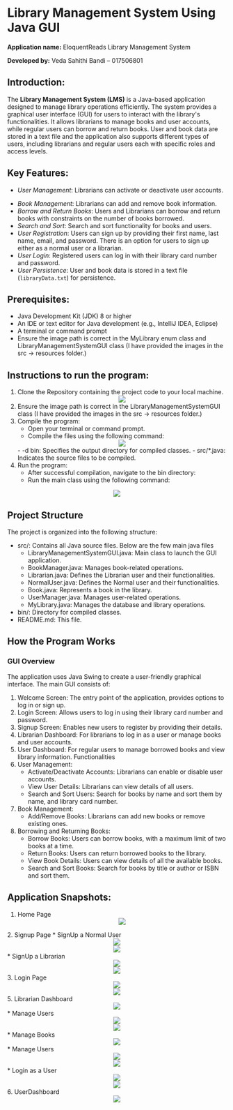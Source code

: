 # Library Management System Using Java GUI

**Application name:** EloquentReads Library Management System

**Developed by:** Veda Sahithi Bandi – 017506801

## Introduction:

The **Library Management System (LMS)** is a Java-based application designed to manage library operations efficiently. The system provides a graphical user interface (GUI) for users to interact with the library's functionalities. It allows librarians to manage books and user accounts, while regular users can borrow and return books. User and book data are stored in a text file and the application also supports different types of users, including librarians and regular users each with specific roles and access levels.

## Key Features:

- *User Management*: Librarians can activate or deactivate user accounts.
* *Book Management*: Librarians can add and remove book information.
* *Borrow and Return Books*: Users and Librarians can borrow and return books with constraints on the number of books borrowed.
* *Search and Sort*: Search and sort functionality for books and users.
* *User Registration*: Users can sign up by providing their first name, last name, email, and password. There is an option for users to sign up either as a normal user or a librarian.
* *User Login*: Registered users can log in with their library card number and password.
* *User Persistence*: User and book data is stored in a text file (`libraryData.txt`) for persistence.

## Prerequisites: 
* Java Development Kit (JDK) 8 or higher
* An IDE or text editor for Java development (e.g., IntelliJ IDEA, Eclipse)
* A terminal or command prompt
* Ensure the image path is correct in the MyLibrary enum class and LibraryManagementSystemGUI class (I have provided the images in the src → resources folder.)

## Instructions to run the program:

 1.	Clone the Repository containing the project code to your local machine.
    <div align="center">
	<img src="https://github.com/user-attachments/assets/56820efd-060c-4cf7-af48-a23642e37e80">
    </div>
 2.	Ensure the image path is correct in the LibraryManagementSystemGUI class (I have provided the images in the src → resources folder.)
 3.	Compile the program:
 	* Open your terminal or command prompt.
 	* Compile the files using the following command:
  	 <div align="center">
	<img src="https://github.com/user-attachments/assets/361c4285-f9b1-42bd-a5a9-2e97e2a0d01b">
         </div>
   		- -d bin: Specifies the output directory for compiled classes.
  		- src/*.java: Indicates the source files to be compiled.
 4.	Run the program:
    * After successful compilation, navigate to the bin directory:
    * Run the main class using the following command:
  <div align="center">
	<img src="https://github.com/user-attachments/assets/a059b108-64e6-4a1f-89cc-7c47de8d8b24">
  </div>

## Project Structure

 The project is organized into the following structure:
 * src/: Contains all Java source files. Below are the few main java files
    - LibraryManagementSystemGUI.java: Main class to launch the GUI application.
    - BookManager.java: Manages book-related operations.
    - Librarian.java: Defines the Librarian user and their functionalities.
    - NormalUser.java: Defines the Normal user and their functionalities.
    - Book.java: Represents a book in the library.
    - UserManager.java: Manages user-related operations.
    - MyLibrary.java: Manages the database and library operations.
 * bin/: Directory for compiled classes.
 * README.md: This file.

## How the Program Works

### GUI Overview

The application uses Java Swing to create a user-friendly graphical interface. The main GUI consists of:
 1.	Welcome Screen: The entry point of the application, provides options to log in or sign up.
 2.	Login Screen: Allows users to log in using their library card number and password.
 3.	Signup Screen: Enables new users to register by providing their details.
 4.	Librarian Dashboard: For librarians to log in as a user or manage books and user accounts.
 5.	User Dashboard: For regular users to manage borrowed books and view library information.
Functionalities
 1. User Management:
    * Activate/Deactivate Accounts: Librarians can enable or disable user accounts.
    * View User Details: Librarians can view details of all users.
    * Search and Sort Users: Search for books by name and sort them by name, and library card number.
 2. Book Management:
    * Add/Remove Books: Librarians can add new books or remove existing ones.
 3. Borrowing and Returning Books:
    * Borrow Books: Users can borrow books, with a maximum limit of two books at a time.
    * Return Books: Users can return borrowed books to the library.
    * View Book Details: Users can view details of all the available books.
    * Search and Sort Books: Search for books by title or author or ISBN and sort them.


## Application Snapshots:

1. Home Page
   <div align="center">
	<img src="https://github.com/user-attachments/assets/754dc797-334e-46ea-b5f6-6987e356e513">
  </div>
2. Signup Page
   * SignUp a Normal User
   <div align="center">
	<img src="https://github.com/user-attachments/assets/67c4e3fd-e19c-42d4-aee2-7aa7809010c9">
  </div> <div align="center">
	<img src="https://github.com/user-attachments/assets/082d5cda-8b47-42fa-8b0d-e31c6c2e9221">
  </div>
   * SignUp a Librarian
   <div align="center">
	<img src="https://github.com/user-attachments/assets/38c1699f-76e6-4af4-a9e5-7a6ba9944e83">
  </div> <div align="center">
	<img src="https://github.com/user-attachments/assets/6f0565e7-9caf-4608-8ec6-659d9fff5f72">
  </div>
3. Login Page
   <div align="center">
	<img src="https://github.com/user-attachments/assets/0e68a781-86d5-4197-aade-6dee76c58351">
  </div> <div align="center">
	<img src="https://github.com/user-attachments/assets/b0fd72a1-e8d9-4bed-90bb-d8fea1977dbc">
  </div>
5. Librarian Dashboard
  <div align="center">
	<img src="https://github.com/user-attachments/assets/2f37de4e-88eb-4e8b-a6b6-474b61a06ce5">
  </div>
   * Manage Users
   <div align="center">
	<img src="https://github.com/user-attachments/assets/6230c3aa-6511-41d9-80a5-a751efec64ee">
  </div>
  <div align="center">
	<img src="https://github.com/user-attachments/assets/2bc37b30-dfbd-447a-a4fa-2c809bb03377">
  </div>
   * Manage Books
   <div align="center">
	<img src="https://github.com/user-attachments/assets/5eb074b0-6ec6-4877-ac71-630693a482b8">
  </div>
   * Manage Users
   <div align="center">
	<img src="https://github.com/user-attachments/assets/ae7a6c62-40d3-4c29-ab97-a5062cf259eb">
  </div>
  <div align="center">
	<img src="https://github.com/user-attachments/assets/1c301109-0fbd-4fb4-a216-9f4269dc7d80">
  </div>
   * Login as a User
   <div align="center">
	<img src="https://github.com/user-attachments/assets/f9a57b32-ba40-41d6-92e6-5c0d5274f33d">
  </div> <div align="center">
	<img src="https://github.com/user-attachments/assets/16f66bb1-5fe9-4f20-a95e-d379712eb8ff">
  </div>
6. UserDashboard
   <div align="center">
	<img src="https://github.com/user-attachments/assets/d493502e-f665-40b6-a64a-8f838652a654">
  </div>






